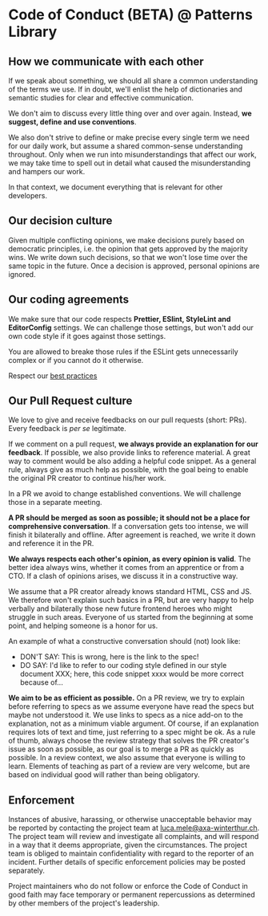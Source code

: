 # Code of Conduct (BETA) @ Patterns Library

## How we communicate with each other
If we speak about something, we should all share a common understanding of the terms we use. If in doubt, we'll enlist the help of dictionaries and semantic studies for clear and effective communication.

We don't aim to discuss every little thing over and over again. Instead, **we suggest, define and use conventions**.

We also don't strive to define or make precise every single term we need for our daily work, but assume a shared common-sense understanding throughout. Only when we run into misunderstandings that affect our work, we may take time to spell out in detail what caused the misunderstanding and hampers our work.

In that context, we document everything that is relevant for other developers.

## Our decision culture
Given multiple conflicting opinions, we make decisions purely based on democratic principles, i.e. the opinion that gets approved by the majority wins. We write down such decisions, so that we won't lose time over the same topic in the future. Once a decision is approved, personal opinions are ignored.

## Our coding agreements
We make sure that our code respects **Prettier, ESlint, StyleLint and EditorConfig** settings. We can challenge those settings, but won't add our own code style if it goes against those settings. 

You are allowed to breake those rules if the ESLint gets unnecessarily complex or if you cannot do it otherwise.

Respect our [best practices](https://github.com/axa-ch/patterns-library/blob/develop/docs/CONTRIBUTION.md#best-practices)

## Our Pull Request culture
We love to give and receive feedbacks on our pull requests (short: PRs). Every feedback is *per se* legitimate.

If we comment on a pull request, **we always provide an explanation for our feedback**. If possible, we also provide links to reference material. A great way to comment would be also adding a helpful code snippet. As a general rule, always give as much help as possible, with the goal being to enable the original PR creator to continue his/her work.

In a PR we avoid to change established conventions. We will challenge those in a separate meeting.

**A PR should be merged as soon as possible; it should not be a place for comprehensive conversation**. If a conversation gets too intense, we will finish it bilaterally and offline. After agreement is reached, we write it down and reference it in the PR.

**We always respects each other's opinion, as every opinion is valid**. The better idea always wins, whether it comes from an apprentice or from a CTO. If a clash of opinions arises, we discuss it in a constructive way.

We assume that a PR creator already knows standard HTML, CSS and JS. We therefore won't explain such basics in a PR, but are very happy to help verbally and bilaterally those new future frontend heroes who might struggle in such areas. Everyone of us started from the beginning at some point, and helping someone is a honor for us.

An example of what a constructive conversation should (not) look like:

* DON'T SAY: This is wrong, here is the link to the spec!
* DO SAY: I'd like to refer to our coding style defined in our style document XXX; here, this code snippet xxxx would be more correct because of...

**We aim to be as efficient as possible.** On a PR review, we try to explain before referring to specs as we assume everyone have read the specs but maybe not understood it. We use links to specs as a nice add-on to the explanation, not as a minimum viable argument. Of course, if an explanation requires lots of text and time, just referring to a spec might be ok. As a rule of thumb, always choose the review strategy that solves the PR creator's issue as soon as possible, as our goal is to merge a PR as quickly as possible. In a review context, we also assume that everyone is willing to learn. Elements of teaching as part of a review are very welcome, but are based on individual good will rather than being obligatory.

## Enforcement
Instances of abusive, harassing, or otherwise unacceptable behavior may be reported by contacting the project team at luca.mele@axa-winterthur.ch. The project team will review and investigate all complaints, and will respond in a way that it deems appropriate, given the circumstances. The project team is obliged to maintain confidentiality with regard to the reporter of an incident. Further details of specific enforcement policies may be posted separately.

Project maintainers who do not follow or enforce the Code of Conduct in good faith may face temporary or permanent repercussions as determined by other members of the project's leadership.
